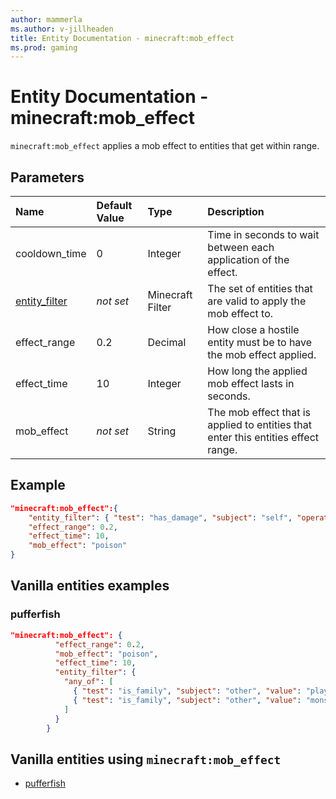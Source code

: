 ```yaml
---
author: mammerla
ms.author: v-jillheaden
title: Entity Documentation - minecraft:mob_effect
ms.prod: gaming
---
```


# Entity Documentation - minecraft:mob_effect

`minecraft:mob_effect` applies a mob effect to entities that get within range.

## Parameters

|Name |Default Value  |Type  |Description  |
|:----------|:----------|:----------|:----------|
| cooldown_time| 0| Integer| Time in seconds to wait between each application of the effect. |
| [entity_filter](../FilterList.md)| *not set*| Minecraft Filter | The set of entities that are valid to apply the mob effect to.  |
| effect_range| 0.2| Decimal| How close a hostile entity must be to have the mob effect applied. |
| effect_time| 10| Integer| How long the applied mob effect lasts in seconds. |
| mob_effect| *not set*| String| The mob effect that is applied to entities that enter this entities effect range. |

## Example

```json
"minecraft:mob_effect":{
    "entity_filter": { "test": "has_damage", "subject": "self", "operator": "not", "value": "poison" },
    "effect_range": 0.2,
    "effect_time": 10,
    "mob_effect": "poison"
}
```

## Vanilla entities examples

### pufferfish

```json
"minecraft:mob_effect": {
          "effect_range": 0.2,
          "mob_effect": "poison",
          "effect_time": 10,
          "entity_filter": {
            "any_of": [
              { "test": "is_family", "subject": "other", "value": "player" },
              { "test": "is_family", "subject": "other", "value": "monster" }
            ] 
          }
        }
```

## Vanilla entities using `minecraft:mob_effect`

- [pufferfish](../../../../Source/VanillaBehaviorPack_Snippets/entities/pufferfish.md)